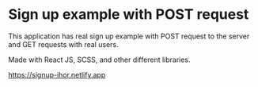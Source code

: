 # Sign up example with POST request
This application has real sign up example with POST request to the server and GET requests with real users.

Made with React JS, SCSS, and other different libraries.

https://signup-ihor.netlify.app
